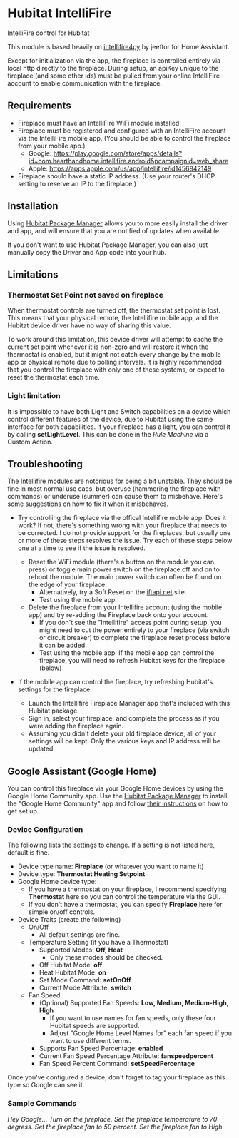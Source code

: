 # Hubitat IntelliFire
 IntelliFire control for Hubitat

This module is based heavily on [intellifire4py](https://github.com/jeeftor/intellifire4py) by jeeftor for Home Assistant.

Except for initialization via the app, the fireplace is controlled entirely via local http directly to the fireplace.  During setup, an apiKey unique to the fireplace (and some other ids) must be pulled from your online IntelliFire account to enable communication with the fireplace.

## Requirements
* Fireplace must have an IntelliFire WiFi module installed.
* Fireplace must be registered and configured with an IntelliFire account via the IntelliFire mobile app.  (You should be able to control the fireplace from your mobile app.)
  * Google: https://play.google.com/store/apps/details?id=com.hearthandhome.intellifire.android&pcampaignid=web_share
  * Apple: https://apps.apple.com/us/app/intellifire/id1456842149
* Fireplace should have a static IP address.  (Use your router's DHCP setting to reserve an IP to the fireplace.)

## Installation
Using [Hubitat Package Manager](https://github.com/HubitatCommunity/hubitatpackagemanager) allows you to more easily install the driver and app, and will ensure that you are notified of updates when available.

If you don't want to use Hubitat Package Manager, you can also just manually copy the Driver and App code into your hub.

## Limitations

### Thermostat Set Point not saved on fireplace
When thermostat controls are turned off, the thermostat set point is lost.  This means that your physical remote, the Intellifire mobile app, and the Hubitat device driver have no way of sharing this value.

To work around this limitation, this device driver will attempt to cache the current set point whenever it is non-zero and will restore it when the thermostat is enabled, but it might not catch every change by the mobile app or physical remote due to polling intervals.  It is highly recommended that you control the fireplace with only one of these systems, or expect to reset the thermostat each time.

### Light limitation
It is impossible to have both Light and Switch capabilities on a device which control different features of the device, due to Hubitat using the same interface for both capabilities.  If your fireplace has a light, you can control it by calling **setLightLevel**.  This can be done in the *Rule Machine* via a Custom Action.

## Troubleshooting
The Intellifire modules are notorious for being a bit unstable.  They should be fine in most normal use caes, but overuse (hammering the fireplace with commands) or underuse (summer) can cause them to misbehave.  Here's some suggestions on how to fix it when it misbehaves.

* Try controlling the fireplace via the offical Intellifire mobile app.  Does it work?  If not, there's something wrong with your fireplace that needs to be corrected.  I do not provide support for the fireplaces, but usually one or more of these steps resolves the issue.  Try each of these steps below one at a time to see if the issue is resolved.
  * Reset the WiFi module (there's a button on the module you can press) or toggle main power switch on the fireplace off and on to reboot the module.  The main power switch can often be found on the edge of your fireplace.
    * Alternatively, try a Soft Reset on the [iftapi.net](http://iftapi.net/webaccess/login.html) site.
    * Test using the mobile app.
  * Delete the fireplace from your Intellifire account (using the mobile app) and try re-adding the Fireplace back onto your account.
    * If you don't see the "Intellifire" access point during setup, you might need to cut the power entirely to your fireplace (via switch or circuit breaker) to complete the fireplace reset process before it can be added.
    * Test using the mobile app.  If the mobile app can control the fireplace, you will need to refresh Hubitat keys for the fireplace (below)

* If the mobile app can control the fireplace, try refreshing Hubitat's settings for the fireplace.
  * Launch the Intellifire Fireplace Manager app that's included with this Hubitat package.
  * Sign in, select your fireplace, and complete the process as if you were adding the fireplace again.
  * Assuming you didn't delete your old fireplace device, all of your settings will be kept.  Only the various keys and IP address will be updated.

## Google Assistant (Google Home)
You can control this fireplace via your Google Home devices by using the Google Home Community app. Use the [Hubitat Package Manager](https://github.com/HubitatCommunity/hubitatpackagemanager) to install the "Google Home Community" app and follow [their instructions](https://github.com/mbudnek/google-home-hubitat-community/blob/master/README.md) on how to get set up.

### Device Configuration
The following lists the settings to change.  If a setting is not listed here, default is fine.

* Device type name: **Fireplace** (or whatever you want to name it)
* Device type: **Thermostat Heating Setpoint**
* Google Home device type:
  * If you have a thermostat on your fireplace, I recommend specifying **Thermostat** here so you can control the temperature via the GUI.
  * If you don't have a thermostat, you can specify **Fireplace** here for simple on/off controls.
* Device Traits  (create the following)
  * On/Off
    * All default settings are fine.
  * Temperature Setting (if you have a Thermostat)
    * Supported Modes: **Off, Heat**
      * Only these modes should be checked.
    * Off Hubitat Mode: **off**
    * Heat Hubitat Mode: **on**
    * Set Mode Command: **setOnOff**
    * Current Mode Attribute: **switch**
  * Fan Speed
    * (Optional) Supported Fan Speeds: **Low, Medium, Medium-High, High**
      * If you want to use names for fan speeds, only these four Hubitat speeds are supported.
      * Adjust "Google Home Level Names for" each fan speed if you want to use different terms.
    * Supports Fan Speed Percentage: **enabled**
    * Current Fan Speed Percentage Attribute: **fanspeedpercent**
    * Fan Speed Percent Command: **setSpeedPercentage**

Once you've configured a device, don't forget to tag your fireplace as this type so Google can see it.

### Sample Commands
*Hey Google...*
  *Turn on the fireplace.*
  *Set the fireplace temperature to 70 degress.*
  *Set the fireplace fan to 50 percent.*
  *Set the fireplace fan to High.*
